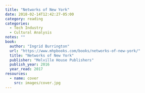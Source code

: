 ```yaml
---
title: "Networks of New York"
date: 2018-02-14T12:42:27-05:00
category: reading
categories:
  - Tech Industry
  - Cultural Analysis
notes: ""
book:
  author: "Ingrid Burrington"
  url: "https://www.mhpbooks.com/books/networks-of-new-york/"
  title: "Networks of New York"
  publisher: "Melville House Publishers"
  publish_year: 2016
  year_read: 2017
resources:
  - name: cover
    src: images/cover.jpg
---
```



